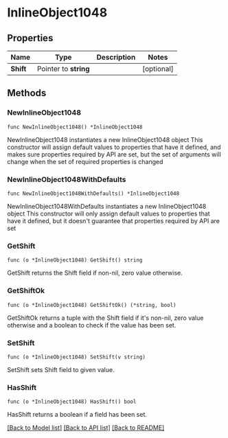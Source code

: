 # InlineObject1048

## Properties

Name | Type | Description | Notes
------------ | ------------- | ------------- | -------------
**Shift** | Pointer to **string** |  | [optional] 

## Methods

### NewInlineObject1048

`func NewInlineObject1048() *InlineObject1048`

NewInlineObject1048 instantiates a new InlineObject1048 object
This constructor will assign default values to properties that have it defined,
and makes sure properties required by API are set, but the set of arguments
will change when the set of required properties is changed

### NewInlineObject1048WithDefaults

`func NewInlineObject1048WithDefaults() *InlineObject1048`

NewInlineObject1048WithDefaults instantiates a new InlineObject1048 object
This constructor will only assign default values to properties that have it defined,
but it doesn't guarantee that properties required by API are set

### GetShift

`func (o *InlineObject1048) GetShift() string`

GetShift returns the Shift field if non-nil, zero value otherwise.

### GetShiftOk

`func (o *InlineObject1048) GetShiftOk() (*string, bool)`

GetShiftOk returns a tuple with the Shift field if it's non-nil, zero value otherwise
and a boolean to check if the value has been set.

### SetShift

`func (o *InlineObject1048) SetShift(v string)`

SetShift sets Shift field to given value.

### HasShift

`func (o *InlineObject1048) HasShift() bool`

HasShift returns a boolean if a field has been set.


[[Back to Model list]](../README.md#documentation-for-models) [[Back to API list]](../README.md#documentation-for-api-endpoints) [[Back to README]](../README.md)


